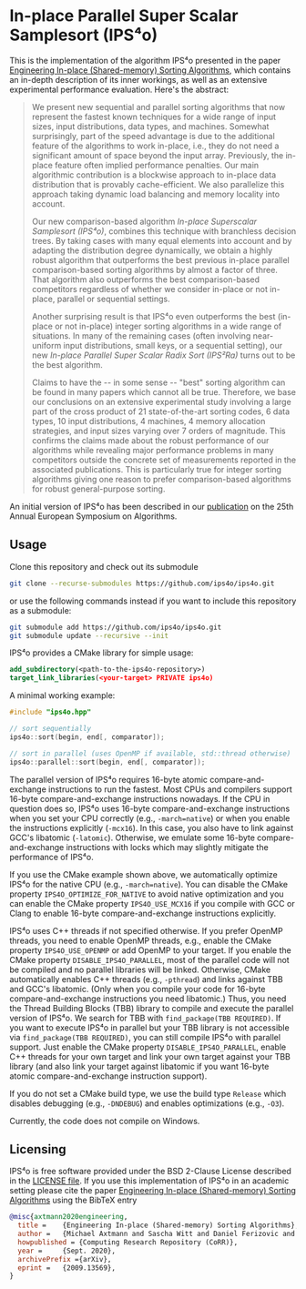 # In-place Parallel Super Scalar Samplesort (IPS⁴o)

This is the implementation of the algorithm IPS⁴o presented in the paper [Engineering In-place (Shared-memory) Sorting Algorithms](https://arxiv.org/abs/2009.13569),
which contains an in-depth description of its inner workings, as well as an extensive experimental performance evaluation.
Here's the abstract:

> We present new sequential and parallel sorting algorithms that now
> represent the fastest known techniques for a wide range of input
> sizes, input distributions, data types, and machines. Somewhat
> surprisingly, part of the speed advantage is due to the additional
> feature of the algorithms to work in-place, i.e., they do not need a
> significant amount of space beyond the input array. Previously, the
> in-place feature often implied performance penalties. Our main
> algorithmic contribution is a blockwise approach to in-place data
> distribution that is provably cache-efficient.  We also parallelize
> this approach taking dynamic load balancing and memory locality into
> account.
>
> Our new comparison-based algorithm *In-place Superscalar Samplesort
> (IPS⁴o)*, combines this technique with branchless decision
> trees. By taking cases with many equal elements into account and
> by adapting the distribution degree dynamically, we obtain a
> highly robust algorithm that outperforms the best previous
> in-place parallel comparison-based sorting algorithms by almost a
> factor of three. That algorithm also outperforms the best
> comparison-based competitors regardless of whether we consider
> in-place or not in-place, parallel or sequential settings.
>
> Another surprising result is that IPS⁴o even outperforms the best
> (in-place or not in-place) integer sorting algorithms in a wide
> range of situations. In many of the remaining cases (often involving
> near-uniform input distributions, small keys, or a sequential
> setting), our new *In-place Parallel Super Scalar Radix Sort
> (IPS²Ra)* turns out to be the best algorithm.
>
> Claims to have the -- in some sense -- "best" sorting algorithm can
> be found in many papers which cannot all be true.  Therefore, we
> base our conclusions on an extensive experimental study involving a
> large part of the cross product of 21 state-of-the-art sorting
> codes, 6 data types, 10 input distributions, 4 machines, 4 memory
> allocation strategies, and input sizes varying over 7 orders of
> magnitude. This confirms the claims made about the robust
> performance of our algorithms while revealing major performance
> problems in many competitors outside the concrete set of
> measurements reported in the associated publications. This is
> particularly true for integer sorting algorithms giving one reason
> to prefer comparison-based algorithms for robust general-purpose
> sorting.

An initial version of IPS⁴o has been described in our [publication](https://drops.dagstuhl.de/opus/volltexte/2017/7854/pdf/LIPIcs-ESA-2017-9.pdf) on the 25th Annual European Symposium on Algorithms.

## Usage

Clone this repository and check out its submodule

```bash
git clone --recurse-submodules https://github.com/ips4o/ips4o.git
```

or use the following commands instead if you want to include this repository as a submodule:

```bash
git submodule add https://github.com/ips4o/ips4o.git
git submodule update --recursive --init
```

IPS⁴o provides a CMake library for simple usage:

```CMake
add_subdirectory(<path-to-the-ips4o-repository>)
target_link_libraries(<your-target> PRIVATE ips4o)
```

A minimal working example:

```C++
#include "ips4o.hpp"

// sort sequentially
ips4o::sort(begin, end[, comparator]);

// sort in parallel (uses OpenMP if available, std::thread otherwise)
ips4o::parallel::sort(begin, end[, comparator]);
```

The parallel version of IPS⁴o requires 16-byte atomic compare-and-exchange instructions to run the fastest.
Most CPUs and compilers support 16-byte compare-and-exchange instructions nowadays.
If the CPU in question does so, IPS⁴o uses 16-byte compare-and-exchange instructions when you set your CPU correctly (e.g., `-march=native`) or when you enable the instructions explicitly (`-mcx16`).
In this case, you also have to link against GCC's libatomic (`-latomic`).
Otherwise, we emulate some 16-byte compare-and-exchange instructions with locks which may slightly mitigate the performance of IPS⁴o.

If you use the CMake example shown above, we automatically optimize IPS⁴o for the native CPU (e.g., `-march=native`).
You can disable the CMake property `IPS4O_OPTIMIZE_FOR_NATIVE` to avoid native optimization and you can enable the CMake property `IPS4O_USE_MCX16` if you compile with GCC or Clang to enable 16-byte compare-and-exchange instructions explicitly.

IPS⁴o uses C++ threads if not specified otherwise.
If you prefer OpenMP threads, you need to enable OpenMP threads, e.g., enable the CMake property `IPS4O_USE_OPENMP` or add OpenMP to your target.
If you enable the CMake property `DISABLE_IPS4O_PARALLEL`, most of the parallel code will not be compiled and no parallel libraries will be linked.
Otherwise, CMake automatically enables C++ threads (e.g., `-pthread`) and links against TBB and GCC's libatomic. (Only when you compile your code for 16-byte compare-and-exchange instructions you need libatomic.)
Thus, you need the Thread Building Blocks (TBB) library to compile and execute the parallel version of IPS⁴o.
We search for TBB with `find_package(TBB REQUIRED)`.
If you want to execute IPS⁴o in parallel but your TBB library is not accessible via `find_package(TBB REQUIRED)`, you can still compile IPS⁴o with parallel support. 
Just enable the CMake property `DISABLE_IPS4O_PARALLEL`, enable C++ threads for your own target and link your own target against your TBB library (and also link your target against libatomic if you want 16-byte atomic compare-and-exchange instruction support).

If you do not set a CMake build type, we use the build type `Release` which disables debugging (e.g., `-DNDEBUG`) and enables optimizations (e.g., `-O3`).

Currently, the code does not compile on Windows.

## Licensing

IPS⁴o is free software provided under the BSD 2-Clause License described in the [LICENSE file](LICENSE). If you use this implementation of IPS⁴o in an academic setting please cite the paper [Engineering In-place (Shared-memory) Sorting Algorithms](https://arxiv.org/abs/2009.13569) using the BibTeX entry

```bibtex 
@misc{axtmann2020engineering,
  title =	 {Engineering In-place (Shared-memory) Sorting Algorithms},
  author =	 {Michael Axtmann and Sascha Witt and Daniel Ferizovic and Peter Sanders},
  howpublished = {Computing Research Repository (CoRR)},
  year =	 {Sept. 2020},
  archivePrefix ={arXiv},
  eprint =	 {2009.13569},
}
```

